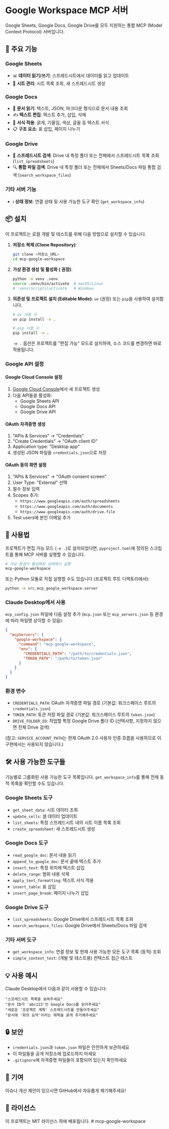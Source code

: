 # Google Workspace MCP 서버

Google Sheets, Google Docs, Google Drive를 모두 지원하는 통합 MCP (Model Context Protocol) 서버입니다.

## 🚀 주요 기능

### Google Sheets
- 📊 **데이터 읽기/쓰기**: 스프레드시트에서 데이터를 읽고 업데이트
- 📝 **시트 관리**: 시트 목록 조회, 새 스프레드시트 생성

### Google Docs
- 📖 **문서 읽기**: 텍스트, JSON, 마크다운 형식으로 문서 내용 조회
- ✍️ **텍스트 편집**: 텍스트 추가, 삽입, 삭제
- 🎨 **서식 적용**: 굵게, 기울임, 색상, 글꼴 등 텍스트 서식
- 📋 **구조 요소**: 표 삽입, 페이지 나누기

### Google Drive
- 📂 **스프레드시트 검색**: Drive 내 특정 폴더 또는 전체에서 스프레드시트 목록 조회 (`list_spreadsheets`)
- 🔍 **통합 파일 검색**: Drive 내 특정 폴더 또는 전체에서 Sheets/Docs 파일 통합 검색 (`search_workspace_files`)

### 기타 서버 기능
- ℹ️ **상태 정보**: 연결 상태 및 사용 가능한 도구 확인 (`get_workspace_info`)

## 📦 설치

이 프로젝트는 로컬 개발 및 테스트를 위해 다음 방법으로 설치할 수 있습니다.

1.  **저장소 복제 (Clone Repository)**:
    ```bash
    git clone <저장소_URL>
    cd mcp-google-workspace
    ```

2.  **가상 환경 생성 및 활성화 ( 권장)**:
    ```bash
    python -m venv .venv
    source .venv/bin/activate  # macOS/Linux
    # .venv\Scripts\activate   # Windows
    ```

3.  **의존성 및 프로젝트 설치 (Editable Mode)**:
    `uv` (권장) 또는 `pip`을 사용하여 설치합니다.
    ```bash
    # uv 사용 시
    uv pip install -e .

    # pip 사용 시
    pip install -e .
    ```
    `-e .` 옵션은 프로젝트를 "편집 가능" 모드로 설치하여, 소스 코드를 변경하면 바로 적용됩니다.

### Google API 설정

#### Google Cloud Console 설정
1. [Google Cloud Console](https://console.cloud.google.com/)에서 새 프로젝트 생성
2. 다음 API들을 활성화:
   - Google Sheets API
   - Google Docs API  
   - Google Drive API

#### OAuth 자격증명 생성
1. "APIs & Services" → "Credentials"
2. "Create Credentials" → "OAuth client ID"
3. Application type: "Desktop app"
4. 생성된 JSON 파일을 `credentials.json`으로 저장

#### OAuth 동의 화면 설정
1. "APIs & Services" → "OAuth consent screen"
2. User Type: "External" 선택
3. 필수 정보 입력
4. Scopes 추가:
   - `https://www.googleapis.com/auth/spreadsheets`
   - `https://www.googleapis.com/auth/documents`
   - `https://www.googleapis.com/auth/drive.file`
5. Test users에 본인 이메일 추가

## 🔧 사용법

프로젝트가 편집 가능 모드 (`-e .`)로 설치되었다면, `pyproject.toml`에 정의된 스크립트를 통해 MCP 서버를 실행할 수 있습니다.

```bash
# 가상 환경이 활성화된 상태에서 실행
mcp-google-workspace
```

또는 Python 모듈로 직접 실행할 수도 있습니다 (프로젝트 루트 디렉토리에서):

```bash
python -m src.mcp_google_workspace.server
```

### Claude Desktop에서 사용

`mcp_config.json` 파일에 다음 설정 추가 (`mcp.json` 또는 `mcp_servers.json` 등 환경에 따라 파일명 상이할 수 있음):

```json
{
  "mcpServers": {
    "google-workspace": {
      "command": "mcp-google-workspace",
      "env": {
        "CREDENTIALS_PATH": "/path/to/credentials.json",
        "TOKEN_PATH": "/path/to/token.json"
      }
    }
  }
}
```

### 환경 변수

- `CREDENTIALS_PATH`: OAuth 자격증명 파일 경로 (기본값: 워크스페이스 루트의 `credentials.json`)
- `TOKEN_PATH`: 토큰 저장 파일 경로 (기본값: 워크스페이스 루트의 `token.json`)
- `DRIVE_FOLDER_ID`: 작업할 특정 Google Drive 폴더 ID (선택사항, 지정하지 않으면 전체 Drive 검색)

(참고: `SERVICE_ACCOUNT_PATH`는 현재 OAuth 2.0 사용자 인증 흐름을 사용하므로 이 구현에서는 사용되지 않습니다.)

## 🛠️ 사용 가능한 도구들

기능별로 그룹화된 사용 가능한 도구 목록입니다. `get_workspace_info`를 통해 전체 동적 목록을 확인할 수도 있습니다.

### Google Sheets 도구
- `get_sheet_data`: 시트 데이터 조회
- `update_cells`: 셀 데이터 업데이트
- `list_sheets`: 특정 스프레드시트 내의 시트 이름 목록 조회
- `create_spreadsheet`: 새 스프레드시트 생성

### Google Docs 도구
- `read_google_doc`: 문서 내용 읽기
- `append_to_google_doc`: 문서 끝에 텍스트 추가
- `insert_text`: 특정 위치에 텍스트 삽입
- `delete_range`: 범위 내용 삭제
- `apply_text_formatting`: 텍스트 서식 적용
- `insert_table`: 표 삽입
- `insert_page_break`: 페이지 나누기 삽입

### Google Drive 도구
- `list_spreadsheets`: Google Drive에서 스프레드시트 목록 조회
- `search_workspace_files`: Google Drive에서 Sheets/Docs 파일 검색

### 기타 서버 도구
- `get_workspace_info`: 연결 정보 및 현재 사용 가능한 모든 도구 목록 (동적) 조회
- `simple_context_test`: (개발 및 테스트용) 컨텍스트 접근 테스트

## 💡 사용 예시

Claude Desktop에서 다음과 같이 사용할 수 있습니다:

```
"스프레드시트 목록을 보여주세요"
"문서 ID가 'abc123'인 Google Docs를 읽어주세요"
"새로운 '프로젝트 계획' 스프레드시트를 만들어주세요"
"문서에 '회의 요약'이라는 제목을 굵게 추가해주세요"
```

## 🔒 보안

- `credentials.json`과 `token.json` 파일은 안전하게 보관하세요
- 이 파일들을 공개 저장소에 업로드하지 마세요
- `.gitignore`에 자격증명 파일들이 포함되어 있는지 확인하세요

## 🤝 기여

이슈나 개선 제안이 있으시면 GitHub에서 자유롭게 제기해주세요!

## 📄 라이선스

이 프로젝트는 MIT 라이선스 하에 배포됩니다. # mcp-google-workspace
